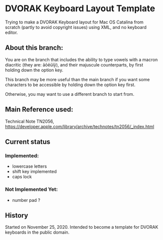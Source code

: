 # DVORAK Keyboard Layout Template
 Trying to make a DVORAK Keyboard layout for Mac OS Catalina from scratch (partly to avoid copyright issues) using XML, and no keyboard editor.

## About this branch:
You are on the branch that includes the ability to type vowels with a macron diacritic (they are: āōēūīȳ), and their majuscule counterparts, by first holding down the option key.

This branch may be more useful than the main branch if you want some characters to be accessible by holding down the option key first.

Otherwise, you may want to use a different branch to start from.

## Main Reference used:
Technical Note TN2056,
https://developer.apple.com/library/archive/technotes/tn2056/_index.html

## Current status
### Implemented:
- lowercase letters
- shift key implemented
- caps lock

### Not Implemented Yet:
- number pad ?


## History
Started on November 25, 2020. Intended to become a template for DVORAK keyboards in the public domain.